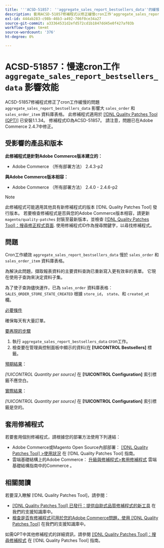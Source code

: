 ```yaml
---
title: '''ACSD-51857： ''aggregate_sales_report_bestsellers_data''的緩慢cron工作會影響效能'''
description: 套用ACSD-51857修補程式以修正緩慢cron工作'aggregate_sales_report_bestsellers_data'影響大型'sales_order'和'sales_order_item'資料庫表格的Adobe Commerce問題。
exl-id: 444ab283-c98b-46b3-a492-706f0ce34a27
source-git-commit: a33364531d2efd572cd1b1847dd45e0f427af03b
workflow-type: tm+mt
source-wordcount: '376'
ht-degree: 0%

---
```


# ACSD-51857：慢速cron工作 `aggregate_sales_report_bestsellers_data` 影響效能

ACSD-51857修補程式修正了cron工作緩慢的問題 `aggregate_sales_report_bestsellers_data` 影響大 `sales_order` 和 `sales_order_item` 資料庫表格。 此修補程式適用於 [[!DNL Quality Patches Tool (QPT)]](/help/announcements/adobe-commerce-announcements/magento-quality-patches-released-new-tool-to-self-serve-quality-patches.md) 已安裝1.1.34。 修補程式ID為ACSD-51857。 請注意，問題已在Adobe Commerce 2.4.7中修正。

## 受影響的產品和版本

**此修補程式是針對Adobe Commerce版本建立的：**

* Adobe Commerce （所有部署方法） 2.4.3-p2

**與Adobe Commerce版本相容：**

* Adobe Commerce （所有部署方法） 2.4.0 - 2.4.6-p2

>[!NOTE]
>
>此修補程式可能適用其他具有新修補程式的版本 [!DNL Quality Patches Tool] 發行版本。 若要檢查修補程式是否與您的Adobe Commerce版本相容，請更新 `magento/quality-patches` 封裝至最新版本，並檢查 [[!DNL Quality Patches Tool]：搜尋修正程式頁面](https://experienceleague.adobe.com/tools/commerce-quality-patches/index.html). 使用修補程式ID作為搜尋關鍵字，以尋找修補程式。

## 問題

Cron工作績效 `aggregate_sales_report_bestsellers_data` 慢於 `sales_order` 和 `sales_order_item` 資料庫表格。

為解決此問題，擷取報表資料的主要資料查詢已重新寫入更有效率的表單。 它現在使用子查詢來決定資料子集。

為了使子查詢儘快運作，已為 `sales_order` 資料庫表格： `SALES_ORDER_STORE_STATE_CREATED` 根據 `store_id`， `state`、和 `created_at` 欄。

<u>必要條件</u>

確保每天有大量訂單。

<u>要再現的步驟</u>

1. 執行 `aggregate_sales_report_bestsellers_data` cron工作。
1. 檢查要在管理員控制面板中顯示的資料(在 **[!UICONTROL Bestsellers]** 標籤。

<u>預期結果</u>：

*[!UICONTROL Quantity per source]* 在 **[!UICONTROL Configuration]** 索引標籤不應空白。

<u>實際結果</u>：

*[!UICONTROL Quantity per source]* 在 **[!UICONTROL Configuration]** 索引標籤是空的。

## 套用修補程式

若要套用個別修補程式，請根據您的部署方法使用下列連結：

* Adobe Commerce或Magento Open Source內部部署： [[!DNL Quality Patches Tool] >使用狀況](https://experienceleague.adobe.com/docs/commerce-operations/tools/quality-patches-tool/usage.html) 在 [!DNL Quality Patches Tool] 指南。
* 雲端基礎結構上的Adobe Commerce： [升級與修補程式>套用修補程式](https://experienceleague.adobe.com/docs/commerce-cloud-service/user-guide/develop/upgrade/apply-patches.html) 雲端基礎結構指南中的Commerce 。

## 相關閱讀

若要深入瞭解 [!DNL Quality Patches Tool]，請參閱：

* [[!DNL Quality Patches Tool] 已發行：提供自助式品質修補程式的新工具](/help/announcements/adobe-commerce-announcements/magento-quality-patches-released-new-tool-to-self-serve-quality-patches.md) 在我們的支援知識庫中。
* [檢查是否有修補程式可用於您的Adobe Commerce問題，使用 [!DNL Quality Patches Tool]](/help/support-tools/patches-available-in-qpt-tool/check-patch-for-magento-issue-with-magento-quality-patches.md) 在我們的支援知識庫中。

如需QPT中其他修補程式的詳細資訊，請參閱 [[!DNL Quality Patches Tool]：搜尋修補程式](https://experienceleague.adobe.com/tools/commerce-quality-patches/index.html) 在 [!DNL Quality Patches Tool] 指南。
